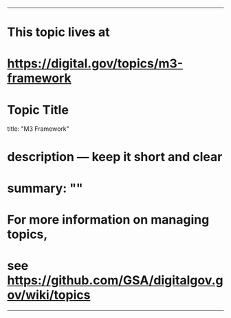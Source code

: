 
---
# This topic lives at
# https://digital.gov/topics/m3-framework

# Topic Title
title: "M3 Framework"

# description — keep it short and clear
# summary: ""


# For more information on managing topics,
# see https://github.com/GSA/digitalgov.gov/wiki/topics
---
